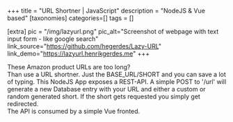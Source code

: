 +++
title = "URL Shortner | JavaScript"
description = "NodeJS & Vue based"
[taxonomies]
categories=[]
tags = []

[extra]
pic = "/img/lazyurl.png"
pic_alt="Screenshot of webpage with text input form - like google search"
link_source="https://github.com/hegerdes/Lazy-URL"
link_demo="https://lazyurl.henrikgerdes.me"
+++

These Amazon product URLs are too long?  
Than use a URL shortner. Just the BASE_URL/SHORT and you can save a lot of typing. This NodeJS App exposes a REST-API. A simple POST to '/url' will generate a new Database entry with your URL and either a custom or random generated short. If the short gets requested you simply get redirected.  
The API is consumed by a simple Vue fronted.
